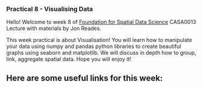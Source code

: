 ### Practical 8 - Visualising Data

Hello! Welcome to week 8 of [Foundation for Spatial Data Science](https://github.com/jreades/fsds/blob/master/Syllabus.md#preparation-8) CASA0013 Lecture with materials by Jon Reades.

This week practical is about Visualisation! You will learn how to manipulate your data using numpy and pandas python libraries to create beautiful graphs using seaborn and matplotlib. We will discuss in depth how to group, link, aggregate spatial data. Hope you will enjoy it! 

Here are some useful links for this week:
-  

